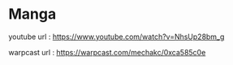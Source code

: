# Manga
youtube url  : https://www.youtube.com/watch?v=NhsUp28bm_g


warpcast url : https://warpcast.com/mechakc/0xca585c0e
